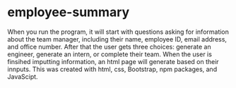 # employee-summary

When you run the program, it will start with questions asking for information about the team manager, including their name, employee ID, email address, and office number. After that the user gets three choices: generate an engineer, generate an intern, or complete their team. 
When the user is finsihed imputting information, an html page will generate based on their innputs. 
This was created with html, css, Bootstrap, npm packages, and JavaScipt.
